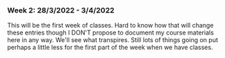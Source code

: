 ### Week 2: 28/3/2022 - 3/4/2022

This will be the first week of classes. Hard to know how that will change these entries though I DON'T propose to document my course materials here in any way. We'll see what transpires. Still lots of things going on put perhaps a little less for the first part of the week when we have classes.

